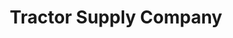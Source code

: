 ---
title: "Tractor Supply Company"
url: /san-angelo/tractor-supply-company-north-bryant-boulevard/
shop: Dorfladen
---